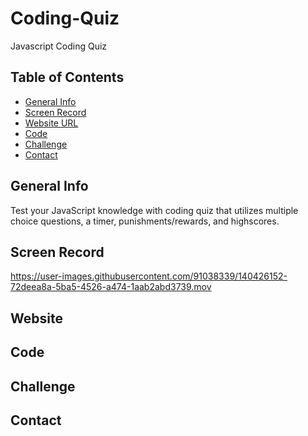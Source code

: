 # Coding-Quiz
Javascript Coding Quiz

## Table of Contents

* [General Info](#general-info)
* [Screen Record](#screen-record)
* [Website URL](#website-URL)
* [Code](#code)
* [Challenge](#challenge)
* [Contact](#contact)

## General Info
Test your JavaScript knowledge with coding quiz that utilizes multiple choice questions, a timer, punishments/rewards, and highscores.

## Screen Record
https://user-images.githubusercontent.com/91038339/140426152-72deea8a-5ba5-4526-a474-1aab2abd3739.mov

## Website

## Code

## Challenge

## Contact

